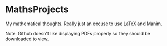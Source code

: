 # MathsProjects
My mathematical thoughts. Really just an excuse to use LaTeX and Manim.

Note: Github doesn't like displaying PDFs properly so they should be downloaded to view.
